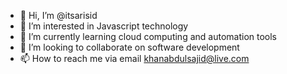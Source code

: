 - 👋 Hi, I’m @itsarisid
- 👀 I’m interested in Javascript technology 
- 🌱 I’m currently learning cloud computing and automation tools 
- 💞️ I’m looking to collaborate on software development 
- 📫 How to reach me via email khanabdulsajid@live.com 

<!---
itsarisid/itsarisid is a ✨ special ✨ repository because its `README.md` (this file) appears on your GitHub profile.
You can click the Preview link to take a look at your changes.
--->
